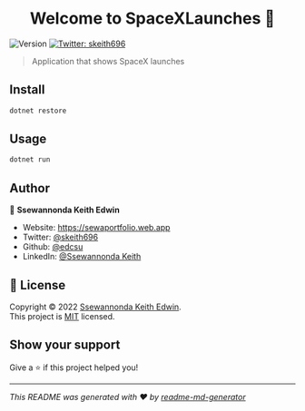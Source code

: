<h1 align="center">Welcome to SpaceXLaunches 👋</h1>
<p>
  <img alt="Version" src="https://img.shields.io/badge/version-0.0.1-blue.svg?cacheSeconds=2592000" />
  <a href="https://twitter.com/skeith696" target="_blank">
    <img alt="Twitter: skeith696" src="https://img.shields.io/twitter/follow/skeith696.svg?style=social" />
  </a>
</p>

> Application that shows SpaceX launches

## Install

```sh
dotnet restore
```

## Usage

```sh
dotnet run
```

## Author

👤 **Ssewannonda Keith Edwin**

* Website: https://sewaportfolio.web.app
* Twitter: [@skeith696](https://twitter.com/skeith696)
* Github: [@edcsu](https://github.com/edcsu)
* LinkedIn: [@Ssewannonda Keith](https://linkedin.com/in/ssewannonda-keith-edwin-443303129)

## 📝 License

Copyright © 2022 [Ssewannonda Keith Edwin](https://github.com/edcsu).<br />
This project is [MIT](https://github.com/edcsu/SpaceXLaunches/blob/master/MIT-LICENSE.txt) licensed.

## Show your support

Give a ⭐️ if this project helped you!

***
_This README was generated with ❤️ by [readme-md-generator](https://github.com/kefranabg/readme-md-generator)_